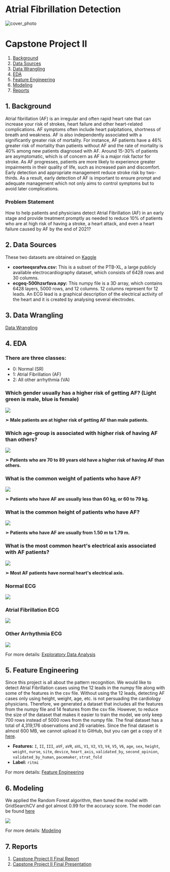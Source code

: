 # Atrial Fibrillation Detection 
![cover_photo](./img/AFib-Animation.gif)

# Capstone Project II
1.	[Background](#1-background)
2.	[Data Sources](#2-data-sources)
3.  [Data Wrangling](#3-data-wrangling)
4.  [EDA](#4-eda)
5.  [Feature Engineering](#5-feature-engineering)
6.  [Modeling](#6-modeling)
7.	[Reports](#7-reports)

## 1. Background
Atrial fibrillation (AF) is an irregular and often rapid heart rate that can increase your risk of strokes, heart failure and other heart-related complications. AF symptoms often include heart palpitations, shortness of breath and weakness. AF is also independently associated with a significantly greater risk of mortality. For instance, AF patients have a 46% greater risk of mortality than patients without AF and the rate of mortality is 40% among new patients diagnosed with AF. Around 15-30% of patients are asymptomatic, which is of concern as AF is a major risk factor for stroke. As AF progresses, patients are more likely to experience greater impairments in their quality of life, such as increased pain and discomfort. Early detection and appropriate management reduce stroke risk by two-thirds. As a result, early detection of AF is important to ensure prompt and adequate management which not only aims to control symptoms but to avoid later complications.

### Problem Statement
How to help patients and physicians detect Atrial Fibrillation (AF) in an early stage and provide treatment promptly as needed to reduce 10% of patients who are at high risk of having a stroke, a heart attack, and even a heart failure caused by AF by the end of 2021?

## 2. Data Sources
These two datasets are obtained on [Kaggle](https://www.kaggle.com/arjunascagnetto/ptbxl-atrial-fibrillation-detection)
- **coorteeqsrafva.csv:** This is a subset of the PTB-XL, a large publicly available electrocardiography dataset, which consists of 6428 rows and 30 columns. 
- **ecgeq-500hzsrfava.npy:** This numpy file is a 3D array, which contains 6428 layers, 5000 rows, and 12 columns. 12 columns represent for 12 leads. An ECG lead is a graphical description of the electrical activity of the heart and it is created by analysing several electrodes.


## 3. Data Wrangling
[Data Wrangling](https://github.com/tvo10/atrial-fibrillation-detection/blob/main/01_afib_detection_data_wrangling.ipynb)

## 4. EDA
### There are three classes:
- 0: Normal (SR)
- 1: Atrial Fibrillation (AF)
- 2: All other arrhythmia (VA)

### Which gender usually has a higher risk of getting AF? (Light green is male, blue is female)
<p>
    <img src="https://github.com/tvo10/atrial-fibrillation-detection/blob/main/img/rhythm_by_sex.PNG" />
</p>
<p><b>➣ Male patients are at higher risk of getting AF than male patients.</b></p>

### Which age-group is associated with higher risk of having AF than others?
<p>
  <img src="https://github.com/tvo10/atrial-fibrillation-detection/blob/main/img/rhythm_by_age.PNG" />
</p>
<p><b>➣ Patients who are 70 to 89 years old have a higher risk of having AF than others.</b></p>
            
### What is the common weight of patients who have AF?
<p>
  <img src="https://github.com/tvo10/atrial-fibrillation-detection/blob/main/img/rhythm_by_weight.PNG" />
</p>
<p><b>➣ Patients who have AF are usually less than 60 kg, or 60 to 79 kg.</b></p>

### What is the common height of patients who have AF?
<p>
  <img src="https://github.com/tvo10/atrial-fibrillation-detection/blob/main/img/rhythm_by_height.PNG" />
</p>
<p><b>➣ Patients who have AF are usually from 1.50 m to 1.79 m.</b></p>

### What is the most common heart's electrical axis associated with AF patients?
<p>
  <img src="https://github.com/tvo10/atrial-fibrillation-detection/blob/main/img/rhythm_by_heart_axis.PNG" />
</p>
<p><b>➣ Most AF patients have normal heart's electrical axis.</b></p>

### Normal ECG
<p>
  <img src="https://github.com/tvo10/atrial-fibrillation-detection/blob/main/img/normal_ecg.PNG" />
</p>

### Atrial Fibrillation ECG
<p>
  <img src="https://github.com/tvo10/atrial-fibrillation-detection/blob/main/img/atrial_fibrillation_ecg.PNG" />
</p>

### Other Arrhythmia ECG
<p>
  <img src="https://github.com/tvo10/atrial-fibrillation-detection/blob/main/img/other_arrhythmia_ecg.PNG" />
</p>

For more details: 
[Exploratory Data Analysis](https://github.com/tvo10/atrial-fibrillation-detection/blob/main/02_afib_detection_eda.ipynb)

## 5. Feature Engineering
Since this project is all about the pattern recognition. We would like to detect Atrial Fibrillation cases using the 12 leads in the numpy file along with some of the features in the csv file. Without using the 12 leads, detecting AF cases only using height, weight, age, etc. is not persuading the cardiology physicians. Therefore, we generated a dataset that includes all the features from the numpy file and 14 features from the csv file. However, to reduce the size of the dataset that makes it easier to train the model, we only keep 700 rows instead of 5000 rows from the numpy file. The final dataset has a total of 4,319,176 observations and 26 variables. Since the final dataset is almost 600 MB, we cannot upload it to GitHub, but you can get a copy of it [here](https://drive.google.com/file/d/12UfgiaV4-YbcUhtRzPv1kS_AO3L1oMcE/view?usp=sharing).

- **Features:** `I`, `II`, `III`, `aVF`, `aVR`, `aVL`, `V1`, `V2`, `V3`, `V4`, `V5`, `V6`, `age`, `sex`, `height`, `weight`, `nurse`, `site`, `device`, `heart_axis`, `validated_by`, `second_opinion`, `validated_by_human`, `pacemaker`, `strat_fold`
- **Label:** `ritmi`

For more details: 
[Feature Engineering](https://github.com/tvo10/atrial-fibrillation-detection/blob/main/03_afib_detection_feature_engineering.ipynb)

## 6. Modeling
We applied the Random Forest algorithm, then tuned the model with GridSearchCV and got almost 0.99 for the accuracy score. The model can be found [here](https://drive.google.com/file/d/1AsWFJ771o4YRJ5F3ALB6iKJAfVoPKQgt/view?usp=sharing)
<p>
<img src = "https://github.com/tvo10/atrial-fibrillation-detection/blob/main/img/modeling.PNG" />
</p>

For more details: 
[Modeling](https://github.com/tvo10/atrial-fibrillation-detection/blob/main/04_afib_detection_modeling.ipynb)

## 7. Reports
1. [Capstone Project II Final Report](https://github.com/tvo10/atrial-fibrillation-detection/blob/main/afib_detection_report.pdf)
2. [Capstone Project II Final Presentation](https://docs.google.com/presentation/d/1hBh9Pb7svQN0gg5JdP9LnS4gQ1PKYUQXwtJT0ZPAKVg/edit?usp=sharing)
